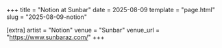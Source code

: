 +++
title = "Notion at Sunbar"
date = 2025-08-09
template = "page.html"
slug = "2025-08-09-notion"

[extra]
artist = "Notion"
venue = "Sunbar"
venue_url = "https://www.sunbaraz.com/"
+++
